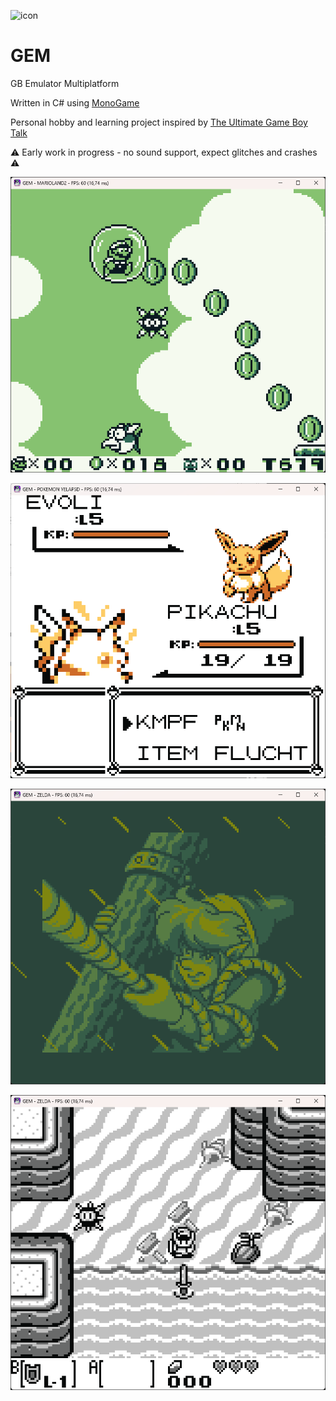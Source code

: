 ![icon](/GEM/icon.ico)

# GEM
GB Emulator Multiplatform

Written in C# using [MonoGame](https://www.monogame.org/)

Personal hobby and learning project inspired by [The Ultimate Game Boy Talk](https://www.youtube.com/watch?v=HyzD8pNlpwI)

:warning: Early work in progress - no sound support, expect glitches and crashes :warning:

![screenshot01](screenshot01.png)

![screenshot02](screenshot02.png)

![screenshot03](screenshot03.png)

![screenshot04](screenshot04.png)
